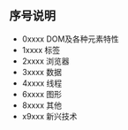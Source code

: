 ## 序号说明
* 0xxxx DOM及各种元素特性
* 1xxxx 标签
* 2xxxx 浏览器
* 3xxxx 数据
* 4xxxx 线程
* 6xxxx 图形
* 8xxxx 其他
* x9xxx 新兴技术





